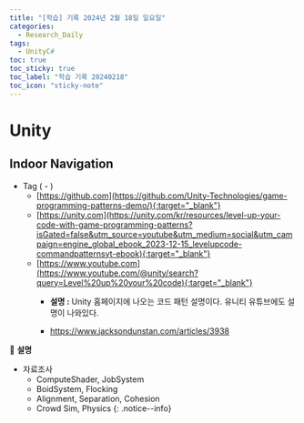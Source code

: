 ```yaml
---
title: "[학습] 기록 2024년 2월 18일 일요일"
categories:
  - Research_Daily
tags:
  - UnityC#
toc: true
toc_sticky: true
toc_label: "학습 기록 20240218"
toc_icon: "sticky-note"
---
```


# Unity

## Indoor Navigation 
* Tag ( - )
  - [https://github.com](https://github.com/Unity-Technologies/game-programming-patterns-demo/){:target="_blank"}
  - [https://unity.com](https://unity.com/kr/resources/level-up-your-code-with-game-programming-patterns?isGated=false&utm_source=youtube&utm_medium=social&utm_campaign=engine_global_ebook_2023-12-15_levelupcode-commandpatternsyt-ebook){:target="_blank"}
  - [https://www.youtube.com](https://www.youtube.com/@unity/search?query=Level%20up%20your%20code){:target="_blank"}
    + **설명 :** Unity 홈페이지에 나오는 코드 패턴 설명이다. 유니티 유튜브에도 설명이 나와있다.
   
    + https://www.jacksondunstan.com/articles/3938

  

📌 **설명** <br>
- 자료조사
  + ComputeShader, JobSystem
  + BoidSystem, Flocking
  + Alignment, Separation, Cohesion
  + Crowd Sim, Physics 
{: .notice--info}
